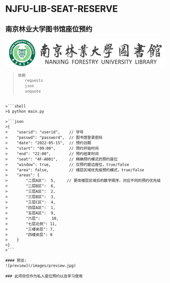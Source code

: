 # NJFU-LIB-SEAT-RESERVE
## 南京林业大学图书馆座位预约

![njfulogo](/images/logonew.png)

>```python
> 依赖
>    requests
>    json
>    unquote
```

>```shell
>$ python main.py

>```json
>{
>    "userid": "userid",    // 学号
>    "passwd": "password",  // 图书馆登录密码
>    "date": "2022-05-15",  // 预约日期
>    "start": "09:00",      // 预约开始时间
>    "end": "22:00",        // 预约结束时间
>    "seat": "4F-A001",     // 精确预约模式的预约座位
>    "window": true,        // 仅预约窗边座位，true/false
>    "area": false,         // 楼层区域优先级预约模式，true/false
>    "areas": {
>        "二层A区":  5,     // 更改楼层区域后的数字顺序，对应不同的预约优先级
>        "二层B区":  6,
>        "三层A区":  2,
>        "三层B区":  3,
>        "三层C区":  4,
>        "四层A区":  1,
>        "五层A区":  9,
>        "六层":     10,
>        "七层北侧": 11,
>        "三楼夹层": 7,
>        "四楼夹层": 8
>    }
>}
>```

#### 预览:
![preview](/images/preview.jpg)

### 此项目仅作为私人座位预约以及学习使用
